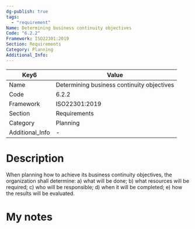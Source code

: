 ```yaml
---
dg-publish: true
tags:
  - "requirement"
Name: Determining business continuity objectives
Code: "6.2.2"
Framework: ISO22301:2019
Section: Requirements
Category: Planning
Additional_Info: 
---
```


<div><table class="dataview table-view-table"><thead class="table-view-thead"><tr class="table-view-tr-header"><th class="table-view-th"><span>Key</span><span class="dataview small-text">6</span></th><th class="table-view-th"><span>Value</span></th></tr></thead><tbody class="table-view-tbody"><tr><td><span>Name</span></td><td><span>Determining business continuity objectives</span></td></tr><tr><td><span>Code</span></td><td><span>6.2.2</span></td></tr><tr><td><span>Framework</span></td><td><span>ISO22301:2019</span></td></tr><tr><td><span>Section</span></td><td><span>Requirements</span></td></tr><tr><td><span>Category</span></td><td><span>Planning</span></td></tr><tr><td><span>Additional_Info</span></td><td><span>-</span></td></tr></tbody></table></div>

# Description

When planning how to achieve its business continuity objectives, the organization shall determine: a) what will be done; b) what resources will be required; c) who will be responsible; d) when it will be completed; e) how the results will be evaluated. 

# My notes
